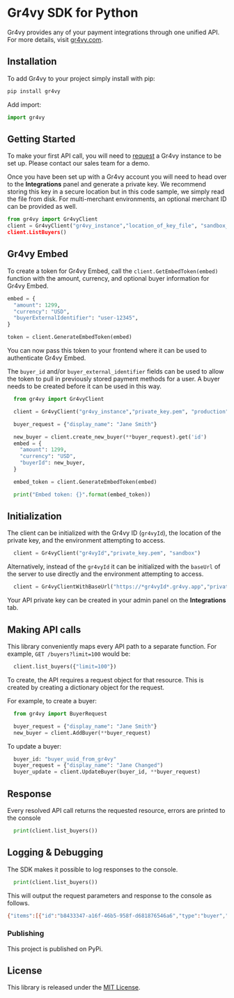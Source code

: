 # Gr4vy SDK for Python

Gr4vy provides any of your payment integrations through one unified API. For
more details, visit [gr4vy.com](https://gr4vy.com).

## Installation

To add Gr4vy to your project simply install with pip:

```python
pip install gr4vy
```

Add import:

```python
import gr4vy
```

## Getting Started

To make your first API call, you will need to [request](https://gr4vy.com) a
Gr4vy instance to be set up. Please contact our sales team for a demo.

Once you have been set up with a Gr4vy account you will need to head over to the
**Integrations** panel and generate a private key. We recommend storing this key
in a secure location but in this code sample, we simply read the file from disk.
For multi-merchant environments, an optional merchant ID can be provided as well.

```python
from gr4vy import Gr4vyClient
client = Gr4vyClient("gr4vy_instance","location_of_key_file", "sandbox_or_production", "my-merchant-id)
client.ListBuyers()
```

## Gr4vy Embed

To create a token for Gr4vy Embed, call the `client.GetEmbedToken(embed)`
function with the amount, currency, and optional buyer information for Gr4vy
Embed.

```python
embed = {
  "amount": 1299,
  "currency": "USD",
  "buyerExternalIdentifier": "user-12345",
}

token = client.GenerateEmbedToken(embed)
```

You can now pass this token to your frontend where it can be used to
authenticate Gr4vy Embed.

The `buyer_id` and/or `buyer_external_identifier` fields can be used to allow
the token to pull in previously stored payment methods for a user. A buyer
needs to be created before it can be used in this way.

```python
  from gr4vy import Gr4vyClient

  client = Gr4vyClient("gr4vy_instance","private_key.pem", "production")

  buyer_request = {"display_name": "Jane Smith"}

  new_buyer = client.create_new_buyer(**buyer_request).get('id')
  embed = {
    "amount": 1299,
    "currency": "USD",
    "buyerId": new_buyer,
  }

  embed_token = client.GenerateEmbedToken(embed)

  print("Embed token: {}".format(embed_token))
```

## Initialization

The client can be initialized with the Gr4vy ID (`gr4vyId`), the location of the private key, and the environment attempting to access.

```python
  client = Gr4vyClient("gr4vyId","private_key.pem", "sandbox")
```

Alternatively, instead of the `gr4vyId` it can be initialized with the `baseUrl`
of the server to use directly and the environment attempting to access.

```python
  client = Gr4vyClientWithBaseUrl("https://*gr4vyId*.gr4vy.app","private_key.pem", "sandbox")
```

Your API private key can be created in your admin panel on the **Integrations**
tab.


## Making API calls

This library conveniently maps every API path to a separate function. For
example, `GET /buyers?limit=100` would be:

```python
  client.list_buyers({"limit=100"})
```

To create, the API requires a request object for that resource. This is created by creating a dictionary object for the request.

For example, to create a buyer:

```python
  from gr4vy import BuyerRequest

  buyer_request = {"display_name": "Jane Smith"}
  new_buyer = client.AddBuyer(**buyer_request)

```

To update a buyer:

```python
  buyer_id: "buyer_uuid_from_gr4vy"
  buyer_request = {"display_name": "Jane Changed")
  buyer_update = client.UpdateBuyer(buyer_id, **buyer_request)
```

## Response

Every resolved API call returns the requested resource, errors are printed to the console


```python
  print(client.list_buyers())
```

## Logging & Debugging

The SDK makes it possible to log responses to the console.

```python
  print(client.list_buyers())
```

This will output the request parameters and response to the console as follows.

```sh
{"items":[{"id":"b8433347-a16f-46b5-958f-d681876546a6","type":"buyer","display_name":"Jane Smith","external_identifier":None,"created_at":"2021-04-22T06:51:16.910297+00:00","updated_at":"2021-04-22T07:18:49.816242+00:00"}],"limit":1,"next_cursor":"fAA0YjY5NmU2My00NzY5LTQ2OGMtOTEyNC0xODVjMDdjZTY5MzEAMjAyMS0wNC0yMlQwNjozNTowNy4yNTMxMDY","previous_cursor":None}
```

### Publishing

This project is published on PyPi.

## License

This library is released under the [MIT License](LICENSE).
